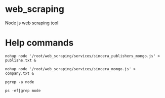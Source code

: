 # web_scraping

Node js web scraping tool

# Help commands

`nohup node '/root/web_scraping/services/sincera_publishers_mongo.js' > publishe.txt &`

`nohup node '/root/web_scraping/services/sincera_mongo.js' > company.txt &`

`pgrep -a node`

`ps -ef|grep node`
